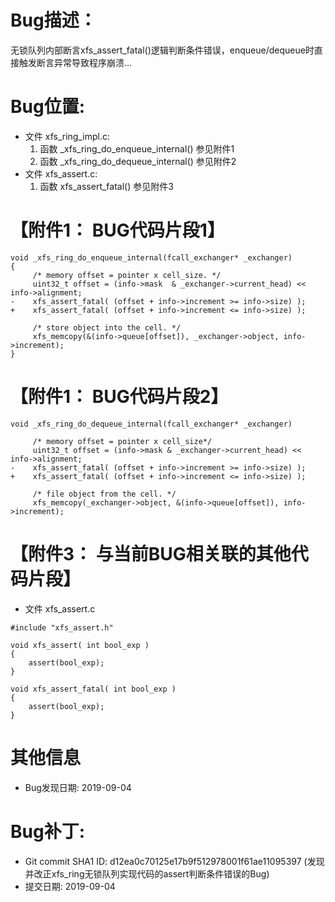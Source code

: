 # Bug描述：
无锁队列内部断言xfs_assert_fatal()逻辑判断条件错误，enqueue/dequeue时直接触发断言异常导致程序崩溃...

# Bug位置:
 - 文件 xfs_ring_impl.c:
   1. 函数 _xfs_ring_do_enqueue_internal() 参见附件1
   2. 函数 _xfs_ring_do_dequeue_internal() 参见附件2
 - 文件 xfs_assert.c:
   1. 函数 xfs_assert_fatal()  参见附件3


# 【附件1： BUG代码片段1】
```
void _xfs_ring_do_enqueue_internal(fcall_exchanger* _exchanger)
{
     /* memory offset = pointer x cell_size. */
     uint32_t offset = (info->mask  & _exchanger->current_head) << info->alignment;
-    xfs_assert_fatal( (offset + info->increment >= info->size) );
+    xfs_assert_fatal( (offset + info->increment <= info->size) );
 
     /* store object into the cell. */
     xfs_memcopy(&(info->queue[offset]), _exchanger->object, info->increment);
}
```
# 【附件1： BUG代码片段2】
```
void _xfs_ring_do_dequeue_internal(fcall_exchanger* _exchanger)
 
     /* memory offset = pointer x cell_size*/
     uint32_t offset = (info->mask & _exchanger->current_head) << info->alignment;
-    xfs_assert_fatal( (offset + info->increment >= info->size) );
+    xfs_assert_fatal( (offset + info->increment <= info->size) );
 
     /* file object from the cell. */
     xfs_memcopy(_exchanger->object, &(info->queue[offset]), info->increment);
```

# 【附件3： 与当前BUG相关联的其他代码片段】
- 文件 xfs_assert.c
```
#include "xfs_assert.h"

void xfs_assert( int bool_exp )
{
    assert(bool_exp);
}

void xfs_assert_fatal( int bool_exp )
{
    assert(bool_exp);
}

```

# 其他信息
 - Bug发现日期: 2019-09-04

# Bug补丁:
 - Git commit SHA1 ID: d12ea0c70125e17b9f512978001f61ae11095397 (发现并改正xfs_ring无锁队列实现代码的assert判断条件错误的Bug)
 - 提交日期: 2019-09-04
